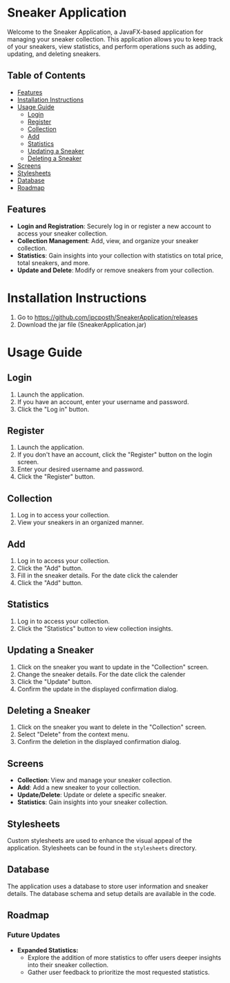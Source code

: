 # Sneaker Application

Welcome to the Sneaker Application, a JavaFX-based application for managing your sneaker collection. This application allows you to keep track of your sneakers, view statistics, and perform operations such as adding, updating, and deleting sneakers.

## Table of Contents

- [Features](#features)
- [Installation Instructions](#installation-instructions)
- [Usage Guide](#usage-guide)
  - [Login](#login)
  - [Register](#register)
  - [Collection](#collection)
  - [Add](#add)
  - [Statistics](#statistics)
  - [Updating a Sneaker](#updating-a-sneaker)
  - [Deleting a Sneaker](#deleting-a-sneaker)
- [Screens](#screens)
- [Stylesheets](#stylesheets)
- [Database](#database)
- [Roadmap](#roadmap)

## Features

- **Login and Registration**: Securely log in or register a new account to access your sneaker collection.
- **Collection Management**: Add, view, and organize your sneaker collection.
- **Statistics**: Gain insights into your collection with statistics on total price, total sneakers, and more.
- **Update and Delete**: Modify or remove sneakers from your collection.

# Installation Instructions

1. Go to https://github.com/jpcposth/SneakerApplication/releases
2. Download the jar file (SneakerApplication.jar) 

# Usage Guide

## Login

1. Launch the application.
2. If you have an account, enter your username and password.
3. Click the "Log in" button.

## Register

1. Launch the application.
2. If you don't have an account, click the "Register" button on the login screen.
3. Enter your desired username and password.
4. Click the "Register" button.

## Collection

1. Log in to access your collection.
2. View your sneakers in an organized manner.

## Add

1. Log in to access your collection.
2. Click the "Add" button.
3. Fill in the sneaker details. For the date click the calender
4. Click the "Add" button.

## Statistics

1. Log in to access your collection.
2. Click the "Statistics" button to view collection insights.

## Updating a Sneaker

1. Click on the sneaker you want to update in the "Collection" screen.
2. Change the sneaker details. For the date click the calender
3. Click the "Update" button.
4. Confirm the update in the displayed confirmation dialog.

## Deleting a Sneaker

1. Click on the sneaker you want to delete in the "Collection" screen.
2. Select "Delete" from the context menu.
3. Confirm the deletion in the displayed confirmation dialog.

## Screens

- **Collection**: View and manage your sneaker collection.
- **Add**: Add a new sneaker to your collection.
- **Update/Delete**: Update or delete a specific sneaker.
- **Statistics**: Gain insights into your sneaker collection.

## Stylesheets

Custom stylesheets are used to enhance the visual appeal of the application. Stylesheets can be found in the `stylesheets` directory.

## Database

The application uses a database to store user information and sneaker details. The database schema and setup details are available in the code.

## Roadmap

### Future Updates

- **Expanded Statistics:**
  - Explore the addition of more statistics to offer users deeper insights into their sneaker collection.
  - Gather user feedback to prioritize the most requested statistics.
